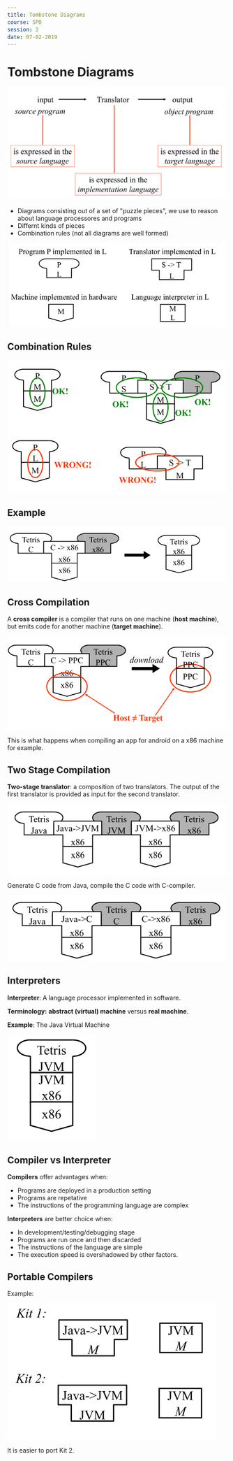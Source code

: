 ```yaml
---
title: Tombstone Diagrams
course: SPO
session: 2
date: 07-02-2019
---
```


# Tombstone Diagrams

![1549551059965](images/1549551059965.png)



* Diagrams consisting out of a set of "puzzle pieces", we use to reason about language processores and programs
* Differnt kinds of pieces
* Combination rules (not all diagrams are well formed)

![1549551130225](images/1549551130225.png)

## Combination Rules

![1549551194500](images/1549551194500.png)

## Example

![1549551250092](images/1549551250092.png)



## Cross Compilation

A **cross compiler** is a compiler that runs on one machine (**host machine**), but emits code for another machine (**target machine**).

![1549551311826](images/1549551311826.png)

This is what happens when compiling an app for android on a x86 machine for example.



## Two Stage Compilation

**Two-stage translator**: a composition of two translators. The output of the first translator is provided as input for the second translator.

![1549551435757](images/1549551435757.png)

Generate C code from Java, compile the C code with C-compiler.

![1549551492001](images/1549551492001.png)



## Interpreters

**Interpreter**: A language processor implemented in software.

**Terminology:** **abstract (virtual) machine** versus **real machine**.

**Example**: The Java Virtual Machine

![1549551691582](images/1549551691582.png)



## Compiler vs Interpreter

**Compilers** offer advantages when:

* Programs are deployed in a production setting
* Programs are repetative
* The instructions of the programming language are complex

**Interpreters** are better choice when:

* In development/testing/debugging stage
* Programs are run once and then discarded
* The instructions of the language are simple
* The execution speed is overshadowed by other factors.



## Portable Compilers

Example:

![1549552040331](images/1549552040331.png)

It is easier to port Kit 2.